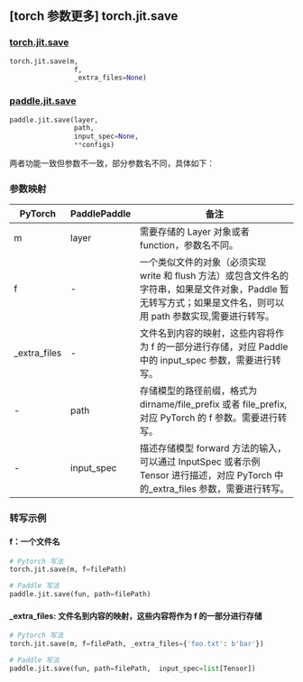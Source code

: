 ## [torch 参数更多] torch.jit.save

### [torch.jit.save](https://pytorch.org/docs/1.13/generated/torch.jit.save.html?highlight=save#torch.jit.save)

```python
torch.jit.save(m,
                f,
                _extra_files=None)
```

### [paddle.jit.save](https://www.paddlepaddle.org.cn/documentation/docs/zh/api/paddle/jit/save_cn.html)

```python
paddle.jit.save(layer,
                path,
                input_spec=None,
                **configs)
```

两者功能一致但参数不一致，部分参数名不同，具体如下：
### 参数映射
| PyTorch       | PaddlePaddle | 备注                                                   |
| ------------- | ------------ | ------------------------------------------------------ |
|m              |layer         | 需要存储的 Layer 对象或者 function，参数名不同。       |
|f              |-          |一个类似文件的对象（必须实现 write 和 flush 方法）或包含文件名的字符串，如果是文件对象，Paddle 暂无转写方式；如果是文件名，则可以用 path 参数实现,需要进行转写。|
|_extra_files   |-             |文件名到内容的映射，这些内容将作为 f 的一部分进行存储，对应 Paddle 中的 input_spec 参数，需要进行转写。|
|-              |path         |存储模型的路径前缀，格式为 dirname/file_prefix 或者 file_prefix,对应 PyTorch 的 f 参数。需要进行转写。|
|-              |input_spec    |描述存储模型 forward 方法的输入，可以通过 InputSpec 或者示例 Tensor 进行描述，对应 PyTorch 中的_extra_files 参数，需要进行转写。|

### 转写示例
#### f：一个文件名
```python
# Pytorch 写法
torch.jit.save(m, f=filePath)

# Paddle 写法
paddle.jit.save(fun, path=filePath)
```
#### _extra_files: 文件名到内容的映射，这些内容将作为 f 的一部分进行存储
```python
# Pytorch 写法
torch.jit.save(m, f=filePath, _extra_files={'foo.txt': b'bar'})

# Paddle 写法
paddle.jit.save(fun, path=filePath,  input_spec=list[Tensor])
```
